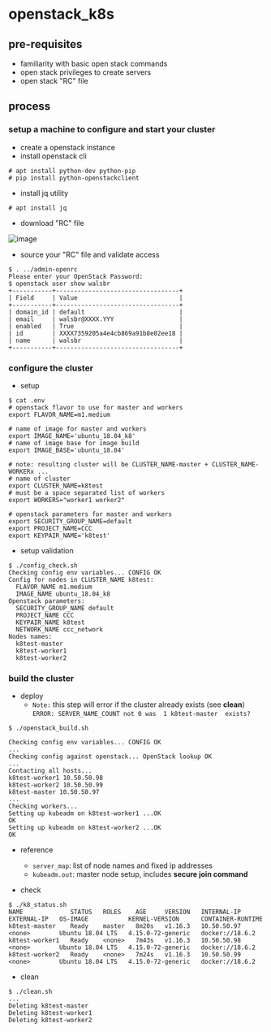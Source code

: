 # openstack_k8s


## pre-requisites

* familiarity with basic open stack commands
* open stack privileges to create servers
* open stack "RC" file



## process

### setup a machine to configure and start your cluster

* create a openstack instance
* install openstack cli
```
# apt install python-dev python-pip
# pip install python-openstackclient
```
* install jq utility
```
# apt install jq
```

* download "RC" file

![image](https://user-images.githubusercontent.com/47808/70567718-57566b80-1b4b-11ea-9c1b-e6b2086e9cdb.png)


* source your "RC" file and validate access

```
$ . ../admin-openrc
Please enter your OpenStack Password:
$ openstack user show walsbr
+-----------+----------------------------------+
| Field     | Value                            |
+-----------+----------------------------------+
| domain_id | default                          |
| email     | walsbr@XXXX.YYY                  |
| enabled   | True                             |
| id        | XXXX7359205a4e4cb869a91b8e02ee18 |
| name      | walsbr                           |
+-----------+----------------------------------+

```


### configure the cluster

* setup

```
$ cat .env
# openstack flavor to use for master and workers
export FLAVOR_NAME=m1.medium

# name of image for master and workers
export IMAGE_NAME='ubuntu_18.04_k8'
# name of image base for image build
export IMAGE_BASE='ubuntu_18.04'

# note: resulting cluster will be CLUSTER_NAME-master + CLUSTER_NAME-WORKERx ...
# name of cluster
export CLUSTER_NAME=k8test
# must be a space separated list of workers
export WORKERS="worker1 worker2"

# openstack parameters for master and workers
export SECURITY_GROUP_NAME=default
export PROJECT_NAME=CCC
export KEYPAIR_NAME='k8test'
```

* setup validation

```
$ ./config_check.sh
Checking config env variables... CONFIG OK
Config for nodes in CLUSTER_NAME k8test:
  FLAVOR_NAME m1.medium
  IMAGE_NAME ubuntu_18.04_k8
Openstack parameters:
  SECURITY_GROUP_NAME default
  PROJECT_NAME CCC
  KEYPAIR_NAME k8test
  NETWORK_NAME ccc_network
Nodes names:
  k8test-master
  k8test-worker1
  k8test-worker2
```

### build the cluster

* deploy
  * `Note:` this step will error if the cluster already exists (see __clean__) `ERROR: SERVER_NAME_COUNT not 0 was  1 k8test-master  exists?`

```
$ ./openstack_build.sh

Checking config env variables... CONFIG OK
...
Checking config against openstack... OpenStack lookup OK
...
Contacting all hosts...
k8test-worker1 10.50.50.98
k8test-worker2 10.50.50.99
k8test-master 10.50.50.97
...
Checking workers...
Setting up kubeadm on k8test-worker1 ...OK
OK
Setting up kubeadm on k8test-worker2 ...OK
OK

```

* reference

  * `server_map`: list of node names and fixed ip addresses
  * `kubeadm.out`: master node setup, includes **secure join command**


* check

```
$ ./k8_status.sh
NAME             STATUS   ROLES    AGE     VERSION   INTERNAL-IP   EXTERNAL-IP   OS-IMAGE           KERNEL-VERSION      CONTAINER-RUNTIME
k8test-master    Ready    master   8m20s   v1.16.3   10.50.50.97   <none>        Ubuntu 18.04 LTS   4.15.0-72-generic   docker://18.6.2
k8test-worker1   Ready    <none>   7m43s   v1.16.3   10.50.50.98   <none>        Ubuntu 18.04 LTS   4.15.0-72-generic   docker://18.6.2
k8test-worker2   Ready    <none>   7m24s   v1.16.3   10.50.50.99   <none>        Ubuntu 18.04 LTS   4.15.0-72-generic   docker://18.6.2
```


* clean

```
$ ./clean.sh
...
Deleting k8test-master
Deleting k8test-worker1
Deleting k8test-worker2
```
